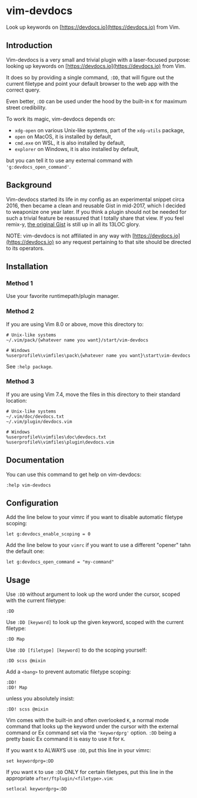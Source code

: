 # vim-devdocs

Look up keywords on [https://devdocs.io](https://devdocs.io) from Vim.

## Introduction

Vim-devdocs is a very small and trivial plugin with a laser-focused purpose: looking up keywords on [https://devdocs.io](https://devdocs.io) from Vim.

It does so by providing a single command, `:DD`, that will figure out the current filetype and point your default browser to the web app with the correct query.

Even better, `:DD` can be used under the hood by the built-in `K` for maximum street credibility.

To work its magic, vim-devdocs depends on:

* `xdg-open` on various Unix-like systems, part of the `xdg-utils` package,
* `open` on MacOS, it is installed by default,
* `cmd.exe` on WSL, it is also installed by default,
* `explorer` on Windows, it is also installed by default,

but you can tell it to use any external command with `'g:devdocs_open_command'`.

## Background

Vim-devdocs started its life in my config as an experimental snippet circa 2016, then became a clean and reusable Gist in mid-2017, which I decided to weaponize one year later. If you think a plugin should not be needed for such a trivial feature be reassured that I totally share that view. If you feel remix-y, [the original Gist](https://gist.github.com/romainl/8d3b73428b4366f75a19be2dad2f0987) is still up in all its 13LOC glory.

NOTE: vim-devdocs is not affiliated in any way with [https://devdocs.io](https://devdocs.io) so any request pertaining to that site should be directed to its operators.

## Installation

### Method 1

Use your favorite runtimepath/plugin manager.

### Method 2

If you are using Vim 8.0 or above, move this directory to:

    # Unix-like systems
    ~/.vim/pack/{whatever name you want}/start/vim-devdocs

    # Windows
    %userprofile%\vimfiles\pack\{whatever name you want}\start\vim-devdocs

See `:help package`.

### Method 3

If you are using Vim 7.4, move the files in this directory to their standard location:

    # Unix-like systems
    ~/.vim/doc/devdocs.txt
    ~/.vim/plugin/devdocs.vim

    # Windows
    %userprofile%\vimfiles\doc\devdocs.txt
    %userprofile%\vimfiles\plugin\devdocs.vim

## Documentation

You can use this command to get help on vim-devdocs:

    :help vim-devdocs

## Configuration

Add the line below to your vimrc if you want to disable automatic filetype scoping:

    let g:devdocs_enable_scoping = 0

Add the line below to your `vimrc` if you want to use a different "opener" tahn the default one:

    let g:devdocs_open_command = "my-command"

## Usage

Use `:DD` without argument to look up the word under the cursor, scoped with the current filetype:

    :DD

Use `:DD [keyword]` to look up the given keyword, scoped with the current filetype:

    :DD Map

Use `:DD [filetype] [keyword]` to do the scoping yourself:

    :DD scss @mixin

Add a `<bang>` to prevent automatic filetype scoping:

    :DD!
    :DD! Map

unless you absolutely insist:

    :DD! scss @mixin

Vim comes with the built-in and often overlooked `K`, a normal mode command that looks up the keyword under the cursor with the external command or Ex command set via the `'keywordprg'` option. `:DD` being a pretty basic Ex command it is easy to use it for `K`.

If you want `K` to ALWAYS use `:DD`, put this line in your vimrc:

    set keywordprg=:DD

If you want `K` to use `:DD` ONLY for certain filetypes, put this line in the appropriate `after/ftplugin/<filetype>.vim`:

    setlocal keywordprg=:DD
